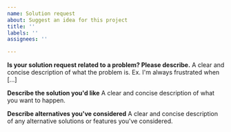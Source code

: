 ```yaml
---
name: Solution request
about: Suggest an idea for this project
title: ''
labels: ''
assignees: ''

---
```


**Is your solution request related to a problem? Please describe.**
A clear and concise description of what the problem is. Ex. I'm always frustrated when [...]

**Describe the solution you'd like**
A clear and concise description of what you want to happen.

**Describe alternatives you've considered**
A clear and concise description of any alternative solutions or features you've considered.
